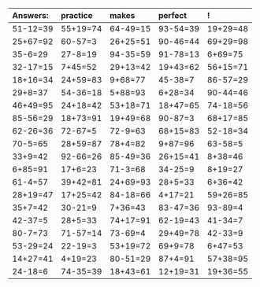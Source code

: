 | Answers: | practice | makes | perfect | ! |
| :--- | :--- | :--- | :--- | :--- |
| 51-12=39 | 55+19=74 | 64-49=15 | 93-54=39 | 19+29=48 | 
| 25+67=92 | 60-57=3 | 26+25=51 | 90-46=44 | 69+29=98 | 
| 35-6=29 | 27-8=19 | 94-35=59 | 91-78=13 | 6+69=75 | 
| 32-17=15 | 7+45=52 | 29+13=42 | 19+43=62 | 56+15=71 | 
| 18+16=34 | 24+59=83 | 9+68=77 | 45-38=7 | 86-57=29 | 
| 29+8=37 | 54-36=18 | 5+88=93 | 6+28=34 | 90-44=46 | 
| 46+49=95 | 24+18=42 | 53+18=71 | 18+47=65 | 74-18=56 | 
| 85-56=29 | 18+73=91 | 19+49=68 | 90-87=3 | 68+17=85 | 
| 62-26=36 | 72-67=5 | 72-9=63 | 68+15=83 | 52-18=34 | 
| 70-5=65 | 28+59=87 | 78+4=82 | 9+87=96 | 63-58=5 | 
| 33+9=42 | 92-66=26 | 85-49=36 | 26+15=41 | 8+38=46 | 
| 6+85=91 | 17+6=23 | 71-3=68 | 34-25=9 | 8+19=27 | 
| 61-4=57 | 39+42=81 | 24+69=93 | 28+5=33 | 6+36=42 | 
| 28+19=47 | 17+25=42 | 84-18=66 | 4+17=21 | 59+26=85 | 
| 35+7=42 | 30-21=9 | 7+36=43 | 83-47=36 | 93-89=4 | 
| 42-37=5 | 28+5=33 | 74+17=91 | 62-19=43 | 41-34=7 | 
| 80-7=73 | 71-57=14 | 73-69=4 | 29+49=78 | 42-33=9 | 
| 53-29=24 | 22-19=3 | 53+19=72 | 69+9=78 | 6+47=53 | 
| 14+27=41 | 4+19=23 | 80-51=29 | 87+4=91 | 57+38=95 | 
| 24-18=6 | 74-35=39 | 18+43=61 | 12+19=31 | 19+36=55 | 
